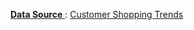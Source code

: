 
<ins> **Data Source** </ins>: [Customer Shopping Trends](https://docs.google.com/spreadsheets/d/e/2PACX-1vRoYzH5DRko2FEHJunpG79Wb93ZF-UwNX9M1Xge4oweLXM16hwXrhA-y4U4iBN400wejpOOWmMl6Yz7/pubhtml) 
